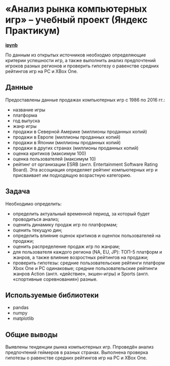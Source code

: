 # «Анализ рынка компьютерных игр» – учебный проект (Яндекс Практикум)
[**ipynb**](https://github.com/DarthJohn/Portfolio/blob/main/computer_games/computer_games.ipynb)

По данным из открытых источников необходмо определяющие критерии успешности игр, а также выполнить анализ предпочтений игроков разных регионов и проверить гипотезу о равенстве средних рейтингов игр на PC и XBox One.

## Данные 
Предоставлены данные продажах компьютерных игр с 1986 по 2016 гг.:
- название игры
- платформа
- год выпуска
- жанр игры
- продажи в Северной Америке (миллионы проданных копий)
- продажи в Европе (миллионы проданных копий)
- продажи в Японии (миллионы проданных копий)
- продажи в других странах (миллионы проданных копий)
- оценка критиков (максимум 100)
- оценка пользователей (максимум 10)
- рейтинг от организации ESRB (англ. Entertainment Software Rating Board). Эта ассоциация определяет рейтинг компьютерных игр и присваивает им подходящую возрастную категорию.

## Задача
Необходимо определить:
- определить актуальный временной период, за который будет проводиться анализ;
- оценить динамику продаж игр по платформам;
- оценить текущую дин;
- определить влияние оценок критиков и оценпок пользователей на продажи;
- оценить распределение продаж игр по жанрам;
- для пользователя каждого региона (NA, EU, JP): ТОП-5 платформ и жанров, а также влияние возростных рейтингов на продажи;
- проверить гипотезы: средние пользовательские рейтинги платформ Xbox One и PC одинаковые; средние пользовательские рейтинги жанров Action (англ. «действие», экшен-игры) и Sports (англ. «спортивные соревнования») разные.


## Используемые библиотеки
- pandas
- numpy
- matplotlib

## Общие выводы
Выявлены тенденции рынка компьютерных игр. Ппроведён анализ предпочтений геймеров в разных странах. Выполнена проверка гипотезы о равенстве средних рейтингов игр на PC и XBox One.

